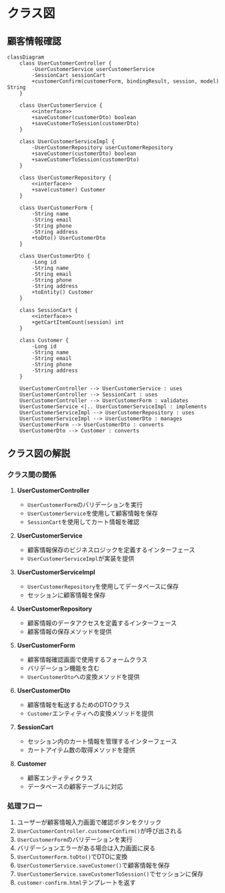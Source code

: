 # クラス図

## 顧客情報確認

```mermaid
classDiagram
    class UserCustomerController {
        -UserCustomerService userCustomerService
        -SessionCart sessionCart
        +customerConfirm(customerForm, bindingResult, session, model) String
    }
    
    class UserCustomerService {
        <<interface>>
        +saveCustomer(customerDto) boolean
        +saveCustomerToSession(customerDto)
    }
    
    class UserCustomerServiceImpl {
        -UserCustomerRepository userCustomerRepository
        +saveCustomer(customerDto) boolean
        +saveCustomerToSession(customerDto)
    }
    
    class UserCustomerRepository {
        <<interface>>
        +save(customer) Customer
    }
    
    class UserCustomerForm {
        -String name
        -String email
        -String phone
        -String address
        +toDto() UserCustomerDto
    }
    
    class UserCustomerDto {
        -Long id
        -String name
        -String email
        -String phone
        -String address
        +toEntity() Customer
    }
    
    class SessionCart {
        <<interface>>
        +getCartItemCount(session) int
    }
    
    class Customer {
        -Long id
        -String name
        -String email
        -String phone
        -String address
    }

    UserCustomerController --> UserCustomerService : uses
    UserCustomerController --> SessionCart : uses
    UserCustomerController --> UserCustomerForm : validates
    UserCustomerService <|.. UserCustomerServiceImpl : implements
    UserCustomerServiceImpl --> UserCustomerRepository : uses
    UserCustomerServiceImpl --> UserCustomerDto : manages
    UserCustomerForm --> UserCustomerDto : converts
    UserCustomerDto --> Customer : converts
```

## クラス図の解説

### クラス間の関係

1. **UserCustomerController**
   - `UserCustomerForm`のバリデーションを実行
   - `UserCustomerService`を使用して顧客情報を保存
   - `SessionCart`を使用してカート情報を確認

2. **UserCustomerService**
   - 顧客情報保存のビジネスロジックを定義するインターフェース
   - `UserCustomerServiceImpl`が実装を提供

3. **UserCustomerServiceImpl**
   - `UserCustomerRepository`を使用してデータベースに保存
   - セッションに顧客情報を保存

4. **UserCustomerRepository**
   - 顧客情報のデータアクセスを定義するインターフェース
   - 顧客情報の保存メソッドを提供

5. **UserCustomerForm**
   - 顧客情報確認画面で使用するフォームクラス
   - バリデーション機能を含む
   - `UserCustomerDto`への変換メソッドを提供

6. **UserCustomerDto**
   - 顧客情報を転送するためのDTOクラス
   - `Customer`エンティティへの変換メソッドを提供

7. **SessionCart**
   - セッション内のカート情報を管理するインターフェース
   - カートアイテム数の取得メソッドを提供

8. **Customer**
   - 顧客エンティティクラス
   - データベースの顧客テーブルに対応

### 処理フロー

1. ユーザーが顧客情報入力画面で確認ボタンをクリック
2. `UserCustomerController.customerConfirm()`が呼び出される
3. `UserCustomerForm`のバリデーションを実行
4. バリデーションエラーがある場合は入力画面に戻る
5. `UserCustomerForm.toDto()`でDTOに変換
6. `UserCustomerService.saveCustomer()`で顧客情報を保存
7. `UserCustomerService.saveCustomerToSession()`でセッションに保存
8. `customer-confirm.html`テンプレートを返す 